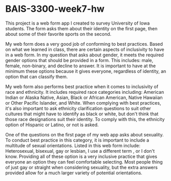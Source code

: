 # BAIS-3300-week7-hw

This project is a web form app I created to survey University of Iowa students. The form asks them about their identity on the first page, then about some of their favorite sports on the second.

My web form does a very good job of conforming to best practices. Based on what we learned in class, there are certain aspects of inclusivity to have in a web form. In my question that asks about gender, it meets the required gender options that should be provided in a form. This includes: male, female, non-binary, and decline to answer. It is important to have at the minimum these options because it gives everyone, regardless of identity, an option that can classify them.

My web form also performs best practice when it comes to inclusivity of race and ethnicity. It includes required race categories including: American Indian or Alaska Native, Asian, Black or African American, Native Hawaiian or Other Pacific Islander, and White. When complying with best practices, it's also important to ask ethnicity clarification questions to suit other cultures that might have to identify as black or white, but don't think that those race designations suit their identity. To comply with this, the ethnicity option of Hispanic or Latino, or not is asked.

One of the questions on the first page of my web app asks about sexuality. To conduct best practice in this category, it is important to include a multitude of sexual orientations. Listed in this web form include: Heterosexual, bisexual, gay or lesbian, I use a different term , or I don't know. Providing all of these option is a very inclusive practice that gives everyone an option they can feel comfortable selecting. Most people thing of just gay or straight when considering sexuality, but the extra answers provided allow for a much larger variety of potential orientations.